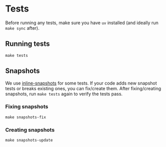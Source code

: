 # Tests

Before running any tests, make sure you have `uv` installed (and ideally run `make sync` after).

## Running tests

```
make tests
```

## Snapshots

We use [inline-snapshots](https://15r10nk.github.io/inline-snapshot/latest/) for some tests. If your code adds new snapshot tests or breaks existing ones, you can fix/create them. After fixing/creating snapshots, run `make tests` again to verify the tests pass.

### Fixing snapshots

```
make snapshots-fix
```

### Creating snapshots

```
make snapshots-update
```
